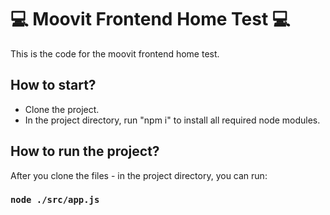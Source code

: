 # :computer: Moovit Frontend Home Test :computer:

This is the code for the moovit frontend home test. <br/>

## How to start?
* Clone the project.
* In the project directory, run "npm i" to install all required node modules.


## How to run the project? 
After you clone the files - in the project directory, you can run:

### `node ./src/app.js`




